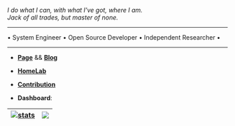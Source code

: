 _I do what I can, with what I've got, where I am._  
_Jack of all trades, but master of none._


---

 • System Engineer • Open Source Developer • Independent Researcher •

---


- [**Page**](https://ia.github.io) && [**Blog**](https://ia.github.io/log)

- [**HomeLab**](https://h0melab.github.io)

- [**Contribution**](https://github.com/pulls?q=is%3Apr+author%3Aia+archived%3Afalse)

- **Dashboard**:

| <a href="https://github.com/search?q=author%3Aia&type=commits&s=committer-date&o=desc"><img align="center" src="https://github-readme-stats.vercel.app/api?username=ia&show_icons=true&count_private=false&include_all_commits=true&theme=default&hide_border=true&show=reviews,discussions_started,discussions_answered,prs_merged,prs_merged_percentage" alt="stats" /></a> | <a href="https://github.com/ia?tab=repositories"><img align="center" src="https://github-readme-stats.vercel.app/api/top-langs/?username=ia&langs_count=10&layout=donut&theme=default&hide_border=true" /></a> |
| ------------- | ------------- |

